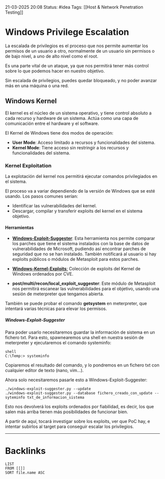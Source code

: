 21-03-2025 20:08
Status: #idea
Tags: [[Host & Network Penetration Testing]]

# Windows Privilege Escalation

La escalada de privilegios es el proceso que nos permite aumentar los permisos de un usuario a otro, normalmente de un usuario sin permisos o de bajo nivel, a uno de alto nivel como el root.

Es una parte vital de un ataque, ya que nos permitirá tener más control sobre lo que podemos hacer en nuestro objetivo.

Sin escalada de privilegios, puedes quedar bloqueado, y no poder avanzar más en una máquina o una red.

## Windows Kernel

El kernel es el núcleo de un sistema operativo, y tiene control absoluto a cada recurso y hardware de un sistema. Actúa como una capa de comunicación entre el hardware y el software.

El Kernel de Windows tiene dos modos de operación:

- **User Mode**: Acceso limitado a recursos y funcionalidades del sistema.
- **Kernel Mode**: Tiene acceso sin restringir a los recursos y funcionalidades del sistema.

### Kernel Exploitation

La explotación del kernel nos permitirá ejecutar comandos privilegiados en el sistema.

El proceso va a variar dependiendo de la versión de Windows que se esté usando. Los pasos comunes serían:

- Identificar las vulnerabilidades del kernel.
- Descargar, compilar y transferir exploits del kernel en el sistema objetivo.

#### Herramientas

- [**Windows-Exploit-Suggester**](https://github.com/AonCyberLabs/Windows-Exploit-Suggester): Esta herramienta nos permite comparar los parches que tiene el sistema instalados con la base de datos de vulnerabilidades de Microsoft, pudiendo así encontrar parches de seguridad que no se han instalado. También notificará al usuario si hay exploits públicos o módulos de Metasploit para estos parches.

- [**Windows-Kernel-Exploits**:](https://github.com/SecWiki/windows-kernel-exploits) Colección de exploits del Kernel de Windows ordenados por CVE.

- **post/multi/recon/local_exploit_suggester**: Este módulo de Metasploit nos permitirá escanear las vulnerabilidades para el objetivo, usando una sesión de meterpreter que tengamos abierta.

También se puede probar el comando **getsystem** en meterpreter, que intentará varias técnicas para elevar los permisos.

##### Windows-Exploit-Suggester

Para poder usarlo necesitaremos guardar la información de sistema en un fichero txt. Para esto, spawnearemos una shell en nuestra sesión de meterpreter y ejecutaremos el comando systeminfo:

```shell
shell
C:\Temp:> systeminfo
```

Copiaremos el resultado del comando, y lo pondremos en un fichero txt con cualquier editor de texto (nano, vim...).

Ahora solo necesitaremos pasarle esto a Windows-Exploit-Suggester:

```shell
./windows-exploit-suggester.py --update
./windows-exploit-suggester.py --database fichero_creado_con_update --syteminfo txt_de_informacion_sistema
```

Esto nos devolverá los exploits ordenados por fiabilidad, es decir, los que salen más arriba tienen más posibilidades de funcionar bien.

A partir de aquí, tocará investigar sobre los exploits, ver que PoC hay, e intentar subirlos al target para conseguir escalar los privilegios.



---
# Backlinks

```dataview
LIST
FROM [[]]
SORT file.name ASC
```
